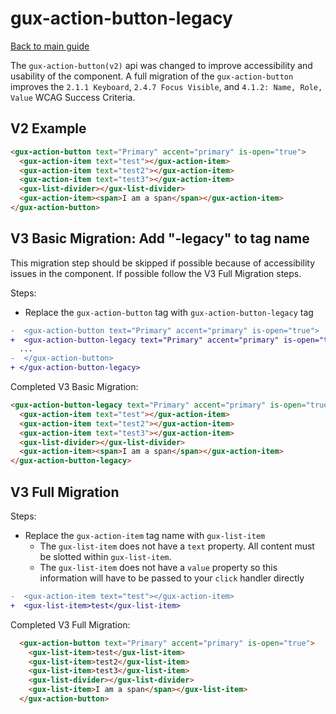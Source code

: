 # gux-action-button-legacy

[Back to main guide](./readme.md)

The `gux-action-button(v2)` api was changed to improve accessibility and usability of the component. A full migration of the `gux-action-button` improves the `2.1.1 Keyboard`, `2.4.7 Focus Visible`, and `4.1.2: Name, Role, Value` WCAG Success Criteria.

## V2 Example

```html
<gux-action-button text="Primary" accent="primary" is-open="true">
  <gux-action-item text="test"></gux-action-item>
  <gux-action-item text="test2"></gux-action-item>
  <gux-action-item text="test3"></gux-action-item>
  <gux-list-divider></gux-list-divider>
  <gux-action-item><span>I am a span</span></gux-action-item>
</gux-action-button>
```

## V3 Basic Migration: Add "-legacy" to tag name

This migration step should be skipped if possible because of accessibility issues in the component. If possible follow the V3 Full Migration steps.

Steps:

- Replace the `gux-action-button` tag with `gux-action-button-legacy` tag

```diff
-  <gux-action-button text="Primary" accent="primary" is-open="true">
+  <gux-action-button-legacy text="Primary" accent="primary" is-open="true">
  ...
-  </gux-action-button>
+ </gux-action-button-legacy>
```

Completed V3 Basic Migration:

```html
<gux-action-button-legacy text="Primary" accent="primary" is-open="true">
  <gux-action-item text="test"></gux-action-item>
  <gux-action-item text="test2"></gux-action-item>
  <gux-action-item text="test3"></gux-action-item>
  <gux-list-divider></gux-list-divider>
  <gux-action-item><span>I am a span</span></gux-action-item>
</gux-action-button-legacy>
```

## V3 Full Migration

Steps:

- Replace the `gux-action-item` tag name with `gux-list-item`
  - The `gux-list-item` does not have a `text` property. All content must be slotted within `gux-list-item`.
  - The `gux-list-item` does not have a `value` property so this information will have to be passed to your `click` handler directly

```diff
-  <gux-action-item text="test"></gux-action-item>
+  <gux-list-item>test</gux-list-item>
```

Completed V3 Full Migration:

```html
  <gux-action-button text="Primary" accent="primary" is-open="true">
    <gux-list-item>test</gux-list-item>
    <gux-list-item>test2</gux-list-item>
    <gux-list-item>test3</gux-list-item>
    <gux-list-divider></gux-list-divider>
    <gux-list-item>I am a span</span></gux-list-item>
  </gux-action-button>
```

